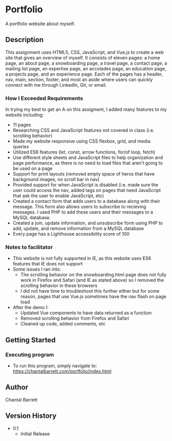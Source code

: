 # Portfolio

A portfolio website about myself.

## Description

This assignment uses HTML5, CSS, JavaScript, and Vue.js to create a web site that gives an overview of myself. It consists of eleven pages: a home page, an about page, a snowboarding page, a travel page, a contact page, a mailing list page, an expertise page, an accolades page, an education page, a projects page, and an experience page. Each of the pages has a header, nav, main, section, footer, and most an aside where users can quickly connect with me through LinkedIn, Git, or email. 
### How I Exceeded Requirements

In trying my best to get an A on this assigment, I added many features to my website including:
- 11 pages
- Researching CSS and JavaScript features not covered in class (i.e. scrolling behavior)
- Made my website responsive using CSS flexbox, grid, and media queries
- Utilized ES6 features (let, const, arrow functions, for/of loop, fetch)
- Use different style sheets and JavaScript files to help organization and page performance, as there is no need to load files that aren't going to be used on a page
- Support for print layouts (removed empty space of heros that have background images, no scroll bar in nav)
- Provided support for when JavaScript is disabled (i.e. made sure the user could access the nav, added <noscript> tags on pages that need JavaScript that ask the user to enable JavaScript, etc)
- Created a contact form that adds users to a database along with their message. This form also allows users to subscribe to recieving messages. I used PHP to add these users and their messages to a MySQL database.
- Created a join, update information, and unsubscribe form using PHP to add, update, and remove information from a MySQL database
- Every page has a Lighthouse accessibility score of 100 

### Notes to facilitator
- This website is not fully supported in IE, as this website uses ES6 features that IE does not support
- Some issues I ran into:
    - The scrolling behavior on the snowboarding.html page does not fully work in Firefox and Safari (and IE as stated above) so I removed the scrolling behavior in these browsers
    - I did not have time to troubleshoot this further either but for some reason, pages that use Vue.js sometimes have the nav flash on page load
- After the demo I:
    - Updated Vue components to have data returned as a function 
    - Removed scrolling behavior from Firefox and Safari
    - Cleaned up code, added comments, etc

## Getting Started

### Executing program

* To run this program, simply navigate to: https://chantalbarrett.com/portfolio/index.html

## Author

Chantal Barrett

## Version History

* 0.1
    * Initial Release